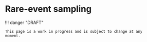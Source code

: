 # Rare-event sampling

!!! danger "DRAFT"

    This page is a work in progress and is subject to change at any moment.

